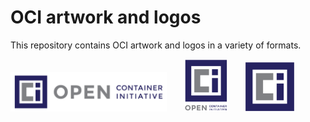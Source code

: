 # OCI artwork and logos

This repository contains OCI artwork and logos in a variety of formats.

<img src="/oci/horizontal/color/oci-horizontal-color.png" width="250">      &nbsp;  &nbsp;  &nbsp; <img src="/oci/stacked/color/oci-stacked-color.png" width="70">   &nbsp;  &nbsp;  &nbsp; <img src="/oci/icon/color/oci-icon-color.png" width="80">

